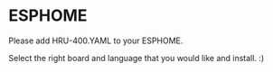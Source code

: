 # ESPHOME

Please add HRU-400.YAML to your ESPHOME. 

Select the right board and language that you would like and install.  :) 


